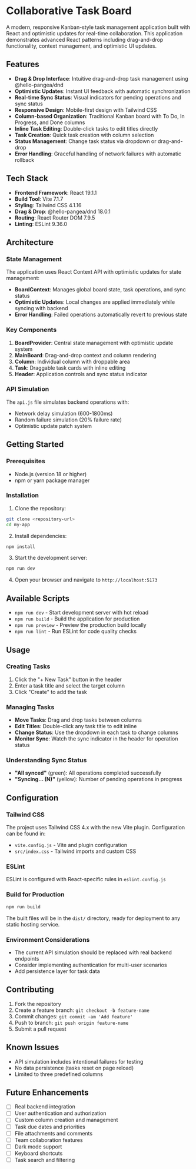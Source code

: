 # Collaborative Task Board

A modern, responsive Kanban-style task management application built with React and optimistic updates for real-time collaboration. This application demonstrates advanced React patterns including drag-and-drop functionality, context management, and optimistic UI updates.

##  Features

- **Drag & Drop Interface**: Intuitive drag-and-drop task management using @hello-pangea/dnd
- **Optimistic Updates**: Instant UI feedback with automatic synchronization
- **Real-time Sync Status**: Visual indicators for pending operations and sync status
- **Responsive Design**: Mobile-first design with Tailwind CSS
- **Column-based Organization**: Traditional Kanban board with To Do, In Progress, and Done columns
- **Inline Task Editing**: Double-click tasks to edit titles directly
- **Task Creation**: Quick task creation with column selection
- **Status Management**: Change task status via dropdown or drag-and-drop
- **Error Handling**: Graceful handling of network failures with automatic rollback

##  Tech Stack

- **Frontend Framework**: React 19.1.1
- **Build Tool**: Vite 7.1.7
- **Styling**: Tailwind CSS 4.1.16
- **Drag & Drop**: @hello-pangea/dnd 18.0.1
- **Routing**: React Router DOM 7.9.5
- **Linting**: ESLint 9.36.0




##  Architecture

### State Management
The application uses React Context API with optimistic updates for state management:

- **BoardContext**: Manages global board state, task operations, and sync status
- **Optimistic Updates**: Local changes are applied immediately while syncing with backend
- **Error Handling**: Failed operations automatically revert to previous state

### Key Components

1. **BoardProvider**: Central state management with optimistic update system
2. **MainBoard**: Drag-and-drop context and column rendering
3. **Column**: Individual column with droppable area
4. **Task**: Draggable task cards with inline editing
5. **Header**: Application controls and sync status indicator

### API Simulation
The `api.js` file simulates backend operations with:
- Network delay simulation (600-1800ms)
- Random failure simulation (20% failure rate)
- Optimistic update patch system

##  Getting Started

### Prerequisites
- Node.js (version 18 or higher)
- npm or yarn package manager

### Installation

1. Clone the repository:
```bash
git clone <repository-url>
cd my-app
```

2. Install dependencies:
```bash
npm install
```

3. Start the development server:
```bash
npm run dev
```

4. Open your browser and navigate to `http://localhost:5173`

##  Available Scripts

- `npm run dev` - Start development server with hot reload
- `npm run build` - Build the application for production
- `npm run preview` - Preview the production build locally
- `npm run lint` - Run ESLint for code quality checks

##  Usage

### Creating Tasks
1. Click the "+ New Task" button in the header
2. Enter a task title and select the target column
3. Click "Create" to add the task

### Managing Tasks
- **Move Tasks**: Drag and drop tasks between columns
- **Edit Titles**: Double-click any task title to edit inline
- **Change Status**: Use the dropdown in each task to change columns
- **Monitor Sync**: Watch the sync indicator in the header for operation status

### Understanding Sync Status
- **"All synced"** (green): All operations completed successfully
- **"Syncing… (N)"** (yellow): Number of pending operations in progress

##  Configuration

### Tailwind CSS
The project uses Tailwind CSS 4.x with the new Vite plugin. Configuration can be found in:
- `vite.config.js` - Vite and plugin configuration
- `src/index.css` - Tailwind imports and custom CSS

### ESLint
ESLint is configured with React-specific rules in `eslint.config.js`


### Build for Production
```bash
npm run build
```

The built files will be in the `dist/` directory, ready for deployment to any static hosting service.

### Environment Considerations
- The current API simulation should be replaced with real backend endpoints
- Consider implementing authentication for multi-user scenarios
- Add persistence layer for task data

##  Contributing

1. Fork the repository
2. Create a feature branch: `git checkout -b feature-name`
3. Commit changes: `git commit -am 'Add feature'`
4. Push to branch: `git push origin feature-name`
5. Submit a pull request

##  Known Issues

- API simulation includes intentional failures for testing
- No data persistence (tasks reset on page reload)
- Limited to three predefined columns

##  Future Enhancements

- [ ] Real backend integration
- [ ] User authentication and authorization
- [ ] Custom column creation and management
- [ ] Task due dates and priorities
- [ ] File attachments and comments
- [ ] Team collaboration features
- [ ] Dark mode support
- [ ] Keyboard shortcuts
- [ ] Task search and filtering
